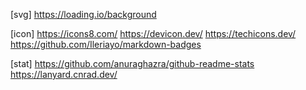 [svg]
https://loading.io/background

[icon]
https://icons8.com/
https://devicon.dev/
https://techicons.dev/
https://github.com/Ileriayo/markdown-badges

[stat]
https://github.com/anuraghazra/github-readme-stats
https://lanyard.cnrad.dev/
